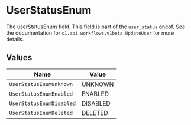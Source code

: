 # UserStatusEnum

The userStatusEnum field.
This field is part of the `user_status` oneof.
See the documentation for `c1.api.workflows.v1beta.UpdateUser` for more details.


## Values

| Name                     | Value                    |
| ------------------------ | ------------------------ |
| `UserStatusEnumUnknown`  | UNKNOWN                  |
| `UserStatusEnumEnabled`  | ENABLED                  |
| `UserStatusEnumDisabled` | DISABLED                 |
| `UserStatusEnumDeleted`  | DELETED                  |